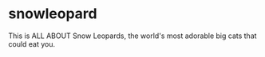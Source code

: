 # snowleopard
This is ALL ABOUT Snow Leopards, the world's most adorable big cats that could eat you.
